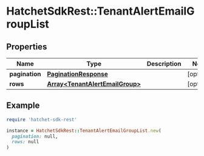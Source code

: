 # HatchetSdkRest::TenantAlertEmailGroupList

## Properties

| Name | Type | Description | Notes |
| ---- | ---- | ----------- | ----- |
| **pagination** | [**PaginationResponse**](PaginationResponse.md) |  | [optional] |
| **rows** | [**Array&lt;TenantAlertEmailGroup&gt;**](TenantAlertEmailGroup.md) |  | [optional] |

## Example

```ruby
require 'hatchet-sdk-rest'

instance = HatchetSdkRest::TenantAlertEmailGroupList.new(
  pagination: null,
  rows: null
)
```

